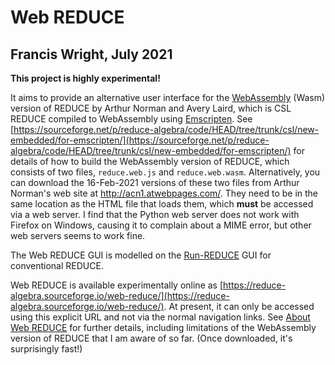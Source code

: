 # Web REDUCE

## Francis Wright, July 2021

**This project is highly experimental!**

It aims to provide an alternative user interface for the [WebAssembly](https://webassembly.org/) (Wasm) version of REDUCE by Arthur Norman and Avery Laird, which is CSL REDUCE compiled to WebAssembly using [Emscripten](https://emscripten.org/). See [https://sourceforge.net/p/reduce-algebra/code/HEAD/tree/trunk/csl/new-embedded/for-emscripten/](https://sourceforge.net/p/reduce-algebra/code/HEAD/tree/trunk/csl/new-embedded/for-emscripten/) for details of how to build the WebAssembly version of REDUCE, which consists of two files, `reduce.web.js` and `reduce.web.wasm`. Alternatively, you can download the 16-Feb-2021 versions of these two files from Arthur Norman's web site at http://acn1.atwebpages.com/. They need to be in the same location as the HTML file that loads them, which **must** be accessed via a web server. I find that the Python web server does not work with Firefox on Windows, causing it to complain about a MIME error, but other web servers seems to work fine.

The Web REDUCE GUI is modelled on the [Run-REDUCE](https://fjwright.github.io/Run-REDUCE/) GUI for conventional REDUCE.

Web REDUCE is available experimentally online as [https://reduce-algebra.sourceforge.io/web-reduce/](https://reduce-algebra.sourceforge.io/web-reduce/). At present, it can only be accessed using this explicit URL and not via the normal navigation links. See [About Web REDUCE](https://reduce-algebra.sourceforge.io/web-reduce/about.html) for further details, including limitations of the WebAssembly version of REDUCE that I am aware of so far. (Once downloaded, it's surprisingly fast!)

